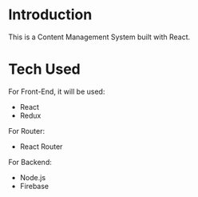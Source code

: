 # Introduction
This is a Content Management System built with React.

# Tech Used
For Front-End, it will be used:
+ React
+ Redux

For Router:
+ React Router

For Backend:
+ Node.js
+ Firebase
